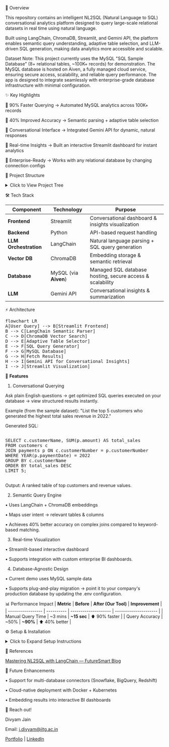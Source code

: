 📌 Overview

This repository contains an intelligent NL2SQL (Natural Language to SQL) conversational analytics platform designed to query large-scale relational datasets in real time using natural language.

Built using LangChain, ChromaDB, Streamlit, and Gemini API, the platform enables semantic query understanding, adaptive table selection, and LLM-driven SQL generation, making data analytics more accessible and scalable.

Dataset Note:
This project currently uses the MySQL "SQL Sample Database" (8+ relational tables, ~100K+ records) for demonstration. The MySQL database is hosted on Aiven, a fully managed cloud service, ensuring secure access, scalability, and reliable query performance. The app is designed to integrate seamlessly with enterprise-grade database infrastructure with minimal configuration.


✨ Key Highlights

🔹 90% Faster Querying → Automated MySQL analytics across 100K+ records

🔹 40% Improved Accuracy → Semantic parsing + adaptive table selection

🔹 Conversational Interface → Integrated Gemini API for dynamic, natural responses

🔹 Real-time Insights → Built an interactive Streamlit dashboard for instant analytics

🔹 Enterprise-Ready → Works with any relational database by changing connection configs

📂 Project Structure
<details> <summary>Click to View Project Tree</summary> <pre> 
NL2SQL-using-Langchain/
│
├── app/
│   ├── main.py
│   ├── langchain_utils.py
│   ├── prompts.py
│   ├── examples.py
│   ├── table_details.py
│   ├── database_table_descriptions.csv
│   ├── requirements.txt
│
└── README.md
 
</pre> </details>


 
🛠️ Tech Stack

| **Component**         | **Technology**        | **Purpose**                                               |
| --------------------- | --------------------- | --------------------------------------------------------- |
| **Frontend**          | Streamlit             | Conversational dashboard & insights visualization         |
| **Backend**           | Python                | API-based request handling                                |
| **LLM Orchestration** | LangChain             | Natural language parsing + SQL query generation           |
| **Vector DB**         | ChromaDB              | Embedding storage & semantic retrieval                    |
| **Database**          | MySQL (via **Aiven**) | Managed SQL database hosting, secure access & scalability |
| **LLM**               | Gemini API            | Conversational insights & summarization                   |

⚡ Architecture
<pre>
flowchart LR
A[User Query] --> B[Streamlit Frontend]
B --> C[LangChain Semantic Parser]
C --> D[ChromaDB Vector Search]
D --> E[Adaptive Table Selector]
E --> F[SQL Query Generator]
F --> G[MySQL Database]
G --> H[Fetch Results]
H --> I[Gemini API for Conversational Insights]
I --> J[Streamlit Visualization]
</pre>


🚀 **Features**

1. Conversational Querying

Ask plain English questions → get optimized SQL queries executed on your database → view structured results instantly.

Example (from the sample dataset):
"List the top 5 customers who generated the highest total sales revenue in 2022."


Generated SQL:

<pre> 
SELECT c.customerName, SUM(p.amount) AS total_sales
FROM customers c
JOIN payments p ON c.customerNumber = p.customerNumber
WHERE YEAR(p.paymentDate) = 2022
GROUP BY c.customerName
ORDER BY total_sales DESC
LIMIT 5;
  
</pre>

Output: A ranked table of top customers and revenue values.

2. Semantic Query Engine

• Uses LangChain + ChromaDB embeddings

• Maps user intent → relevant tables & columns

• Achieves 40% better accuracy on complex joins compared to keyword-based matching.

3. Real-time Visualization

• Streamlit-based interactive dashboard

• Supports integration with custom enterprise BI dashboards.

4. Database-Agnostic Design

• Current demo uses MySQL sample data

• Supports plug-and-play migration → point it to your company's production database by updating the .env configuration.

📊 Performance Impact
| **Metric**        | **Before** | **After (Our Tool)** | **Improvement**       |
| ----------------- | ---------- | -------------------- | --------------------- |
| Manual Query Time | \~3 mins   | **~15 sec**          | ⬆️ 90% faster         |
| Query Accuracy    | \~50%      | **\~90%**            | ⬆️ 40% better         |

⚙️ Setup & Installation
<details> <summary>Click to Expand Setup Instructions</summary>
1. Clone the Repo
<pre>
git clone https://github.com/divyamiitg/NL2SQL-using-Langchain.git
cd NL2SQL-using-Langchain
</pre>

2. Create Virtual Environment
   <pre>
python -m venv venv
source venv/bin/activate  # For Linux/Mac
venv\Scripts\activate     # For Windows
</pre>

4. Install Dependencies
   <pre>
pip install -r requirements.txt
<\pre>

6. Configure Environment

<pre>
Create a .env file in the project root:

MYSQL_HOST=localhost
MYSQL_USER=your_user
MYSQL_PASSWORD=your_password
MYSQL_DB=sql_sample_db
GEMINI_API_KEY=your_key
  </pre>

5. Run the App
   <pre>
streamlit run app/main.py
</pre>

</details>

📄 References

[Mastering NL2SQL with LangChain — FutureSmart Blog](https://blog.futuresmart.ai/mastering-natural-language-to-sql-with-langchain-nl2sql)

🔮 Future Enhancements

• Support for multi-database connectors (Snowflake, BigQuery, Redshift)

• Cloud-native deployment with Docker + Kubernetes

• Embedding results into interactive BI dashboards

📧 Reach out!

Divyam Jain

Email: j.divyam@iitg.ac.in

[Portfolio](https://divyamiitg.github.io/) | [LinkedIn](https://www.linkedin.com/in/divyamiitg/)
